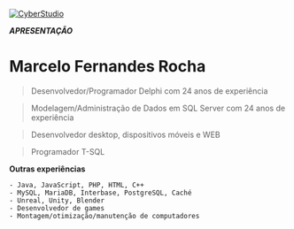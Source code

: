 <a href="http://cyberstudio.com.br"><img src="https://github.com/CyberRocha/Pessoal/blob/master/0001.png?raw=true" title="CyberStudio" alt="CyberStudio"></a>



***APRESENTAÇÃO***

# Marcelo Fernandes Rocha

> Desenvolvedor/Programador Delphi com 24 anos de experiência

> Modelagem/Administração de Dados em SQL Server com 24 anos de experiência

> Desenvolvedor desktop, dispositivos móveis e WEB

> Programador T-SQL


**Outras experiências**

```
- Java, JavaScript, PHP, HTML, C++
- MySQL, MariaDB, Interbase, PostgreSQL, Caché
- Unreal, Unity, Blender
- Desenvolvedor de games
- Montagem/otimização/manutenção de computadores
```
